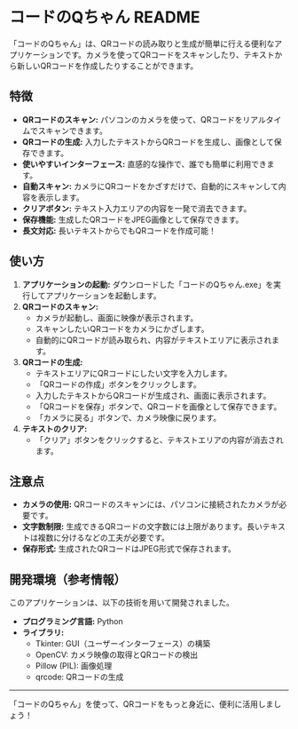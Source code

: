# コードのQちゃん README

「コードのQちゃん」は、QRコードの読み取りと生成が簡単に行える便利なアプリケーションです。カメラを使ってQRコードをスキャンしたり、テキストから新しいQRコードを作成したりすることができます。

## 特徴

-   **QRコードのスキャン:** パソコンのカメラを使って、QRコードをリアルタイムでスキャンできます。
-   **QRコードの生成:** 入力したテキストからQRコードを生成し、画像として保存できます。
-   **使いやすいインターフェース:** 直感的な操作で、誰でも簡単に利用できます。
-   **自動スキャン:** カメラにQRコードをかざすだけで、自動的にスキャンして内容を表示します。
-   **クリアボタン:** テキスト入力エリアの内容を一発で消去できます。
-   **保存機能:** 生成したQRコードをJPEG画像として保存できます。
-   **長文対応:** 長いテキストからでもQRコードを作成可能！

## 使い方

1.  **アプリケーションの起動:** ダウンロードした「コードのQちゃん.exe」を実行してアプリケーションを起動します。
2.  **QRコードのスキャン:**
    -   カメラが起動し、画面に映像が表示されます。
    -   スキャンしたいQRコードをカメラにかざします。
    -   自動的にQRコードが読み取られ、内容がテキストエリアに表示されます。
3.  **QRコードの生成:**
    -   テキストエリアにQRコードにしたい文字を入力します。
    -   「QRコードの作成」ボタンをクリックします。
    -   入力したテキストからQRコードが生成され、画面に表示されます。
    -   「QRコードを保存」ボタンで、QRコードを画像として保存できます。
    -   「カメラに戻る」ボタンで、カメラ映像に戻ります。
4.  **テキストのクリア:**
    -   「クリア」ボタンをクリックすると、テキストエリアの内容が消去されます。

## 注意点

-   **カメラの使用:** QRコードのスキャンには、パソコンに接続されたカメラが必要です。
-   **文字数制限:** 生成できるQRコードの文字数には上限があります。長いテキストは複数に分けるなどの工夫が必要です。
-   **保存形式:** 生成されたQRコードはJPEG形式で保存されます。

## 開発環境（参考情報）

このアプリケーションは、以下の技術を用いて開発されました。

-   **プログラミング言語:** Python
-   **ライブラリ:**
    -   Tkinter: GUI（ユーザーインターフェース）の構築
    -   OpenCV: カメラ映像の取得とQRコードの検出
    -   Pillow (PIL): 画像処理
    -   qrcode: QRコードの生成

---

「コードのQちゃん」を使って、QRコードをもっと身近に、便利に活用しましょう！

